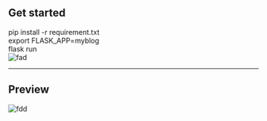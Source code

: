 ## Get started
pip install -r requirement.txt  
export FLASK_APP=myblog  
flask run  
![fad](/preview/run.jpg)

---
  

## Preview
![fdd](/preview/test.jpg)
